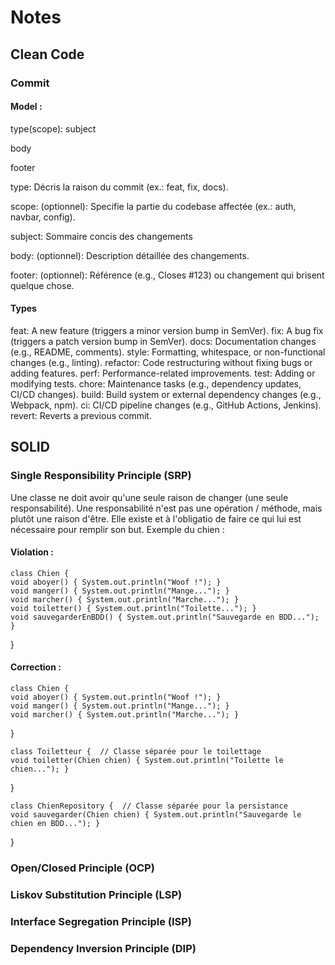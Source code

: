 # Notes


## Clean Code

### Commit

#### Model : 

type(scope): subject

body

footer



type: Décris la raison du commit (ex.: feat, fix, docs).

scope: (optionnel): Specifie la partie du codebase affectée (ex.: auth, navbar, config).

subject: Sommaire concis des changements

body: (optionnel): Description détaillée des changements.

footer: (optionnel): Référence (e.g., Closes #123) ou changement qui brisent quelque chose.

#### Types
feat:	A new feature (triggers a minor version bump in SemVer).
fix:	A bug fix (triggers a patch version bump in SemVer).
docs:	Documentation changes (e.g., README, comments).
style:	Formatting, whitespace, or non-functional changes (e.g., linting).
refactor:	Code restructuring without fixing bugs or adding features.
perf:	Performance-related improvements.
test:	Adding or modifying tests.
chore:	Maintenance tasks (e.g., dependency updates, CI/CD changes).
build:	Build system or external dependency changes (e.g., Webpack, npm).
ci:	CI/CD pipeline changes (e.g., GitHub Actions, Jenkins).
revert:	Reverts a previous commit.



## SOLID

### Single Responsibility Principle (SRP)

Une classe ne doit avoir qu'une seule raison de changer (une seule responsabilité).
Une responsabilité n'est pas une opération / méthode, mais plutôt une raison d'être. Elle existe 
et à l'obligatio de faire ce qui lui est nécessaire pour remplir son but.
Exemple du chien : 

#### Violation : 

    class Chien {
    void aboyer() { System.out.println("Woof !"); }
    void manger() { System.out.println("Mange..."); }
    void marcher() { System.out.println("Marche..."); }
    void toiletter() { System.out.println("Toilette..."); }
    void sauvegarderEnBDD() { System.out.println("Sauvegarde en BDD..."); } 
}

#### Correction : 
    
    class Chien {
    void aboyer() { System.out.println("Woof !"); }
    void manger() { System.out.println("Mange..."); }
    void marcher() { System.out.println("Marche..."); }
}

    class Toiletteur {  // Classe séparée pour le toilettage
    void toiletter(Chien chien) { System.out.println("Toilette le chien..."); }
}

    class ChienRepository {  // Classe séparée pour la persistance
    void sauvegarder(Chien chien) { System.out.println("Sauvegarde le chien en BDD..."); }
}


### Open/Closed Principle (OCP)

### Liskov Substitution Principle (LSP)

### Interface Segregation Principle (ISP)

### Dependency Inversion Principle (DIP)
